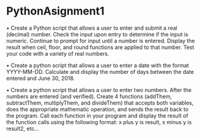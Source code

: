 # PythonAsignment1

•	Create a Python script that allows a user to enter and submit a real (decimal) number. Check the input upon entry to determine if the input is numeric. Continue to prompt for input until a number is entered. Display the result when ceil, floor, and round functions are applied to that number. Test your code with a variety of real numbers.

•	Create a python script that allows a user to enter a date with the format YYYY-MM-DD. Calculate and display the number of days between the date entered and June 30, 2018.

•	Create a python script that allows a user to enter two numbers. After the numbers are entered (and verified). Create 4 functions (addThem, subtractThem, multiplyThem, and divideThem) that accepts both variables, does the appropriate mathematic operation, and sends the result back to the program. Call each function in your program and display the result of the function calls using the following format: x plus y is result, x minus y is result2, etc...
